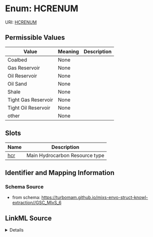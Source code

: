 # Enum: HCRENUM



URI: [HCRENUM](HCRENUM)

## Permissible Values

| Value | Meaning | Description |
| --- | --- | --- |
| Coalbed | None |  |
| Gas Reservoir | None |  |
| Oil Reservoir | None |  |
| Oil Sand | None |  |
| Shale | None |  |
| Tight Gas Reservoir | None |  |
| Tight Oil Reservoir | None |  |
| other | None |  |




## Slots

| Name | Description |
| ---  | --- |
| [hcr](hcr.md) | Main Hydrocarbon Resource type |






## Identifier and Mapping Information







### Schema Source


* from schema: https://turbomam.github.io/mixs-envo-struct-knowl-extraction//GSC_MIxS_6




## LinkML Source

<details>
```yaml
name: HCR_ENUM
from_schema: https://turbomam.github.io/mixs-envo-struct-knowl-extraction//GSC_MIxS_6
rank: 1000
permissible_values:
  Coalbed:
    text: Coalbed
  Gas Reservoir:
    text: Gas Reservoir
  Oil Reservoir:
    text: Oil Reservoir
  Oil Sand:
    text: Oil Sand
  Shale:
    text: Shale
  Tight Gas Reservoir:
    text: Tight Gas Reservoir
  Tight Oil Reservoir:
    text: Tight Oil Reservoir
  other:
    text: other

```
</details>
